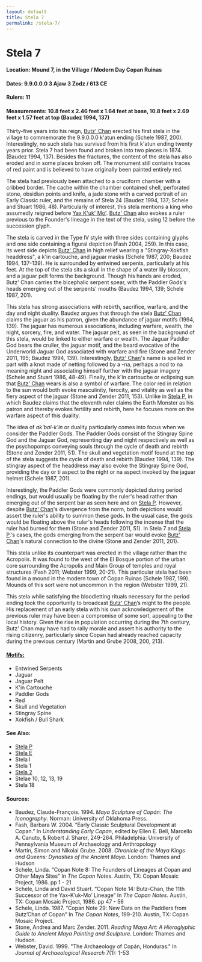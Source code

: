 ```yaml
---
layout: default
title: Stela 7
permalink: /stela-7/
---
```


# Stela 7

#### <strong>Location:</strong> Mound 7, in the Village / Modern Day Copan Ruinas
#### <strong>Dates:</strong> 9.9.0.0.0 3 Ajaw 3 Zodz / 613 CE
#### <strong>Rulers:</strong> 11
#### <strong>Measurements:</strong> 10.8 feet x 2.46 feet x 1.64 feet at base, 10.8 feet x 2.69 feet x 1.57 feet at top (Baudez 1994, 137)

Thirty-five years into his reign, <a href="{{site.baseurl}}/butz-chan">Butz' Chan</a> erected his first stela in the village to commemorate the 9.9.0.0.0 k'atun ending (Schele 1987, 200). Interestingly, no such stela has survived from his first k'atun ending twenty years prior. Stela 7 had been found and broken into two pieces in 1874. (Baudez 1994, 137). Besides the fractures, the content of the stela has also eroded and in some places broken off. The monument still contains traces of red paint and is believed to have originally been painted entirely red.  

The stela had previously been attached to a cruciform chamber with a cribbed border. The cache within the chamber contained shell, perforated stone, obsidian points and knife, a jade stone with a carved portrait of an Early Classic ruler, and the remains of Stela 24 (Baudez 1994, 137; Schele and Stuart 1986, 48). Particularly of interest, this stela mentions a king who assumedly reigned before <a href="{{site.basurl}}/yax-kuk-mo">Yax K'uk' Mo'</a>. <a href="{{site.baseurl}}/butz-chan">Butz' Chan</a> also evokes a ruler previous to the Founder's lineage in the text of the stela, using 12 before the succession glyph.

The stela is carved in the Type IV style with three sides containing glyphs and one side containing a figural depiction (Fash 2004, 259). In this case, its west side depicts <a href="{{site.baseurl}}/butz-chan">Butz' Chan</a> in high relief wearing a "Stingray-Xokfish headdress", a k'in cartouche, and jaguar masks (Schele 1987, 200; Baudez 1994, 137-139). He is surrounded by entwined serpents, particularly at his feet. At the top of the stela sits a skull in the shape of a water lily blossom, and a jaguar pelt forms the background. Though his hands are eroded, Butz' Chan carries the bicephalic serpent spear, with the Paddler Gods's heads emerging out of the serpents' mouths (Baudez 1994, 139; Schele 1987, 201).

This stela has strong associations with rebirth, sacrifice, warfare, and the day and night duality. Baudez argues that through the stela <a href="{{site.baseurl}}/butz-chan">Butz' Chan</a> claims the jaguar as his patron, given the abundance of jaguar motifs (1994, 139). The jaguar has numerous associations, including warfare, wealth, the night, sorcery, fire, and water. The jaguar pelt, as seen in the background of this stela, would be linked to either warfare or wealth. The Jaguar Paddler God bears the cruller, the jaguar motif, and the beard evocative of the Underworld Jaguar God associated with warfare and fire (Stone and Zender 2011, 195; Baudez 1994, 139). Interestingly, <a href="{{site.baseurl}}/butz-chan">Butz' Chan</a>'s name is spelled in part with a knot made of netting followed by a -na, perhaps a nod to na meaning night and associating himself further with the jaguar imagery (Schele and Stuart 1986, 48-49). Finally, the k'in cartouche or eclipsing sun that <a href="{{site.baseurl}}/butz-chan">Butz' Chan</a> wears is also a symbol of warfare. The color red in relation to the sun would both evoke masculinity, ferocity, and vitality as well as the fiery aspect of the jaguar (Stone and Zender 2011, 153). Unlike in <a href="{{site.baseurl}}/stela-p">Stela P</a>, in which Baudez claims that the eleventh ruler claims the Earth Monster as his patron and thereby evokes fertility and rebirth, here he focuses more on the warfare aspect of this duality.  

The idea of <em>ak'bal-k'in</em> or duality particularly comes into focus when we consider the Paddler Gods. The Paddler Gods consist of the Stingray Spine God and the Jaguar God, representing day and night respectively as well as the psychopomps conveying souls through the cycle of death and rebirth (Stone and Zender 2011, 51). The skull and vegetation motif found at the top of the stela suggests the cycle of death and rebirth (Baudez 1994, 139).  The stingray aspect of the headdress may also evoke the Stingray Spine God, providing the day or ti aspect to the night or na aspect invoked by the jaguar helmet (Schele 1987, 201).

Interestingly, the Paddler Gods were commonly depicted during period endings, but would usually be floating by the ruler's head rather than emerging out of the serpent bar as seen here and on <a href="{{site.baseurl}}/stela-p">Stela P</a>. However, despite <a href="{{site.baseurl}}/butz-chan">Butz' Chan</a>'s divergence from the norm, both depictions would assert the ruler's ability to summon these gods. In the usual case, the gods would be floating above the ruler's heads following the incense that the ruler had burned for them (Stone and Zender 2011, 51). In Stela 7 and <a href="{{site.baseurl}}/stela-p">Stela P</a>.'s cases, the gods emerging from the serpent bar would evoke <a href="{{site.baseurl}}/butz-chan">Butz' Chan</a>'s natural connection to the divine (Stone and Zender 2011, 201).

This stela unlike its counterpart was erected in the village rather than the Acropolis. It was found to the west of the El Bosque portion of the urban core surrounding the Acropolis and Main Group of temples and royal structures (Fash 2011; Webster 1999, 20-21). This particular stela had been found in a mound in the modern town of Copan Ruinas (Schele 1987, 199). Mounds of this sort were not uncommon in the region (Webster 1999, 21).

 This stela while satisfying the bloodletting rituals necessary for the period ending took the opportunity to broadcast <a href="{{site.baseurl}}/butz-chan">Butz' Chan</a>’s might to the people. His replacement of an early stela with his own acknowledgement of the previous ruler may have been a compromise of some sort, appealing to the local history. Given the rise in population occurring during the 7th century, Butz' Chan may have had to rally morale and assert his authority to the rising citizenry, particularly since Copan had already reached capacity during the previous century (Martin and Grube 2008, 200, 213).

#### <strong><a href="{{site.baseurl}}/motifs">Motifs:</a></strong>
<ul>
<li>Entwined Serpents</li>
<li>Jaguar</li>
<li>Jaguar Pelt</li>
<li>K'in Cartouche</li>
<li>Paddler Gods</li>
<li>Red</li>
<li>Skull and Vegetation</li>
<li>Stingray Spine</li>
<li>Xokfish / Bull Shark</li>
</ul>

#### <strong>See Also:</strong>
<ul>
<li><a href="{{site.baseurl}}/stela-p">Stela P</a></li>
<li><a href="{{site.baseurl}}/stela-e">Stela E</a></li>
<li>Stela I</li>
<li>Stela 1</li>
<li><a href="{{site.baseurl}}/stela-2">Stela 2</a></li>
<li>Stelae 10, 12, 13, 19</li>
<li>Stela 18</li>
</ul>

#### <strong>Sources:</strong>
<ul>
<li>Baudez, Claude-François. 1994. <cite>Maya Sculpture of Copán: The Iconography</cite>. Norman: University of Oklahoma Press.</li>  
<li>Fash, Barbara W. 2004. “Early Classic Sculptural Development at Copan.” In <cite>Understanding Early Copan</cite>, edited by Ellen E. Bell, Marcello A. Canuto, & Robert J. Sharer, 249-264. Philadelphia: University of Pennsylvania Museum of Archaeology and Anthropology</li>
<li>Martin, Simon and Nikolai Grube. 2008. <cite>Chronicle of the Maya Kings and
    Queens: Dynasties of the Ancient Maya.</cite> London: Thames and Hudson</li>
<li>Schele, Linda. “Copan Note 8: The Founders of Lineages at Copan and Other Maya Sites” In <cite>The Copan Notes</cite>. Austin, TX: Copan Mosaic Project, 1986. pp 1 - 21</li>
<li>Schele, Linda and David Stuart. “Copan Note 14: Butz-Chan, the 11th Successor of the Yax-K’uk-Mo’ Lineage” In <cite>The Copan Notes</cite>. Austin, TX: Copan Mosaic Project, 1986. pp 47 - 56</li>
<li>Schele, Linda. 1987. “Copan Note 29: New Data on the Paddlers from Butz’Chan of Copan” In <cite>The Copan Notes</cite>, 199-210. Austin, TX: Copan Mosaic Project.</li>
<li>Stone, Andrea and Marc Zender. 2011. <cite>Reading Maya Art: A Hieroglyphic Guide to Ancient Maya Painting and Sculpture</cite>. London: Thames and Hudson.</li>
<li>Webster, David. 1999. "The Archaeology of Copán, Honduras." In <cite>Journal of Archaeological Research</cite> 7(1): 1-53</li>
</ul>
